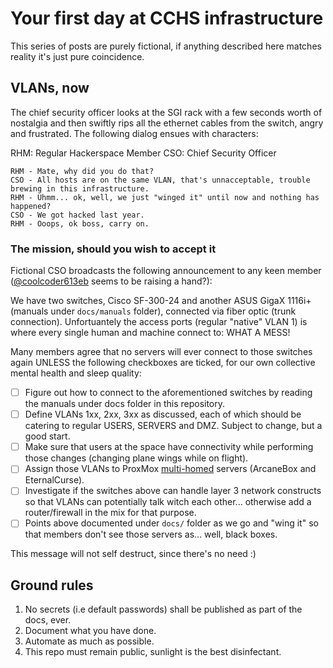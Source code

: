 # Your first day at CCHS infrastructure

This series of posts are purely fictional, if anything described here matches reality it's just pure coincidence.

## VLANs, now

The chief security officer looks at the SGI rack with a few seconds worth of nostalgia and then swiftly rips all the ethernet cables from the switch, angry and frustrated. The following
dialog ensues with characters:

RHM: Regular Hackerspace Member
CSO: Chief Security Officer

```
RHM - Mate, why did you do that?
CSO - All hosts are on the same VLAN, that's unnacceptable, trouble brewing in this infrastructure.
RHM - Uhmm... ok, well, we just "winged it" until now and nothing has happened?
CSO - We got hacked last year.
RHM - Ooops, ok boss, carry on.
``` 

### The mission, should you wish to accept it

Fictional CSO broadcasts the following announcement to any keen member ([@coolcoder613eb](https://en.wikipedia.org/wiki/Multihoming) seems to be raising a hand?):

We have two switches, Cisco SF-300-24 and another ASUS GigaX 1116i+ (manuals under `docs/manuals` folder), connected via fiber optic (trunk connection). 
Unfortuantely the access ports (regular "native" VLAN 1) is where every single human and machine connect to: WHAT A MESS!

Many members agree that no servers will ever connect to those switches again UNLESS the following checkboxes are ticked, for our own collective mental health and sleep quality:

- [ ] Figure out how to connect to the aforementioned switches by reading the manuals under docs folder in this repository.
- [ ] Define VLANs 1xx, 2xx, 3xx as discussed, each of which should be catering to regular USERS, SERVERS and DMZ. Subject to change, but a good start.
- [ ] Make sure that users at the space have connectivity while performing those changes (changing plane wings while on flight).
- [ ] Assign those VLANs to ProxMox [multi-homed](https://en.wikipedia.org/wiki/Multihoming) servers (ArcaneBox and EternalCurse).
- [ ] Investigate if the switches above can handle layer 3 network constructs so that VLANs can potentially talk witch each other... otherwise add a router/firewall in the mix for that purpose.
- [ ] Points above documented under `docs/` folder as we go and "wing it" so that members don't see those servers as... well, black boxes.

This message will not self destruct, since there's no need :)

## Ground rules

1. No secrets (i.e default passwords) shall be published as part of the docs, ever.
2. Document what you have done.
3. Automate as much as possible.
4. This repo must remain public, sunlight is the best disinfectant.

